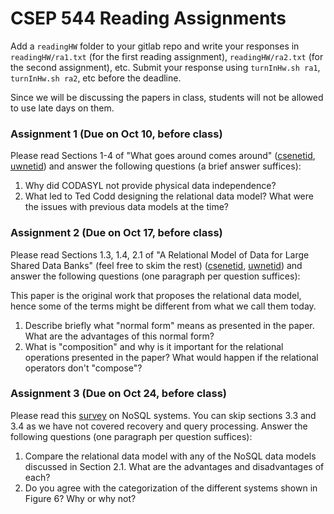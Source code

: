 # CSEP 544 Reading Assignments

Add a `readingHW` folder to your gitlab repo and write your responses in 
`readingHW/ra1.txt` (for the first reading assignment), `readingHW/ra2.txt` 
(for the second assignment), etc. 
Submit your response using `turnInHw.sh ra1`, `turnInHw.sh ra2`, etc before
the deadline.

Since we will be discussing the papers in class, students will not be allowed
to use late days on them.

### Assignment 1 (Due on Oct 10, before class)
<a name="ra1"></a>

Please read Sections 1-4 of "What goes around comes around" 
([csenetid](https://courses.cs.washington.edu/courses/csep544/17au/csenetid/goes-around.pdf), 
[uwnetid](https://courses.cs.washington.edu/courses/csep544/17au/uwnetid/goes-around.pdf)) and answer the 
following questions (a brief answer suffices):

1. Why did CODASYL not provide physical data independence?
2. What led to Ted Codd designing the relational data model? What were the issues with previous data models
at the time?


### Assignment 2 (Due on Oct 17, before class)

Please read Sections 1.3, 1.4, 2.1 of "A Relational Model of Data for Large Shared Data Banks"
(feel free to skim the rest)
([csenetid](https://courses.cs.washington.edu/courses/csep544/17au/csenetid/codd.pdf), 
[uwnetid](https://courses.cs.washington.edu/courses/csep544/17au/uwnetid/codd.pdf)) and answer the 
following questions (one paragraph per question suffices):

This paper is the original work that proposes the relational data model, hence some of the terms
might be different from what we call them today.

1. Describe briefly what "normal form" means as presented in the paper. 
What are the advantages of this normal form?
2. What is "composition" and why is it important for the relational operations presented in the paper? What would happen if the relational operators don't "compose"?


### Assignment 3 (Due on Oct 24, before class)

Please read this [survey](https://medium.baqend.com/nosql-databases-a-survey-and-decision-guidance-ea7823a822d) on NoSQL systems. You can skip sections 3.3 and 3.4 as we have not covered recovery and query processing. Answer the following questions (one paragraph per question suffices):

1. Compare the relational data model with any of the NoSQL data models discussed in Section 2.1. What are the advantages and disadvantages of each?
2. Do you agree with the categorization of the different systems shown in Figure 6? Why or why not?
